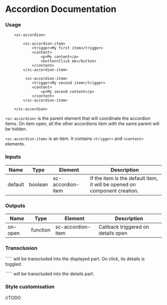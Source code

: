 # Accordion Documentation

### Usage
```
    <sc-accordion>
    
        <sc-accordion-item>
            <trigger>My first item</trigger>
            <content>
                <p>My content</p>
                <button>Click me</button>
            </content>
        </sc-accordion-item>
        
         <sc-accordion-item>
            <trigger>My second item</trigger>
            <content>
                <p>My second content</p>
            </content>
        </sc-accordion-item>
        
    </sc-accordion>
```

```<sc-accordion>``` is the parent element that will coordinate the accordion items. On item open, all the other accordions item with the same parent will be hidden.

```<sc-accordion-item>``` is an item. It contains ```<trigger>``` and ```<content>``` elements.


### Inputs

| **Name** | **Type** | **Element** | **Description** |
| -- | -- | -- | -- |
| default | boolean | sc-accordion-item | If the item is the default item, it will be opened on component creation. |


### Outputs

| **Name** | **Type** | **Element** | **Description** |
| -- | -- | -- | -- |
| on-open | function | sc-accordion-item | Callback triggered on details open |

### Transclusion

```<trigger>`` will be transcluded into the displayed part. On click, its details is toggled.

```<content>`` will be transcluded into the details part.

### Style customisation

//TODO